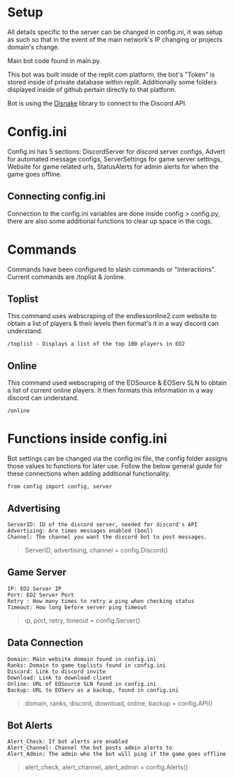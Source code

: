 # Setup #
All details specific to the server can be changed in config.ini, it was setup as such so that in the event of the main network's IP changing or projects domain's change. <br>

Main bot code found in main.py.<br>

This bot was built inside of the replit.com platform, the bot's "Token" is stored inside of private database within replit. Additionally some folders displayed inside of github pertain directly to that platform.<br>

Bot is using the [Disnake](https://docs.disnake.dev/en/stable/) library to connect to the Discord API.

# Config.ini #
Config.ini has 5 sections: DiscordServer for discord server configs, Advert for automated message configs, ServerSettings for game server settings, Website for game related urls, StatusAlerts for admin alerts for when the game goes offline.

## Connecting config.ini ##
Connection to the config.ini variables are done inside config > config.py, there are also some additional functions to clear up space in the cogs.

# Commands #
Commands have been configured to slash commands or "Interactions". Current commands are /toplist & /online.

## Toplist ##
This command uses webscraping of the endlessonline2.com website to obtain a list of players & their levels then format's it in a way discord can understand.
```
/toplist - Displays a list of the top 100 players in EO2
```

## Online ##
This command used webscraping of the EOSource & EOServ SLN to obtain a list of current online players. It then formats this information in a way discord can understand.
```
/online
```


# Functions inside config.ini #
Bot settings can be changed via the config.ini file, the config folder assigns those values to functions for later use. Follow the below general guide for these connections when adding additional functionality.

```
from config import config, server
```

## Advertising ##
```
ServerID: ID of the discord server, needed for discord's API
Advertising: Are times messages enabled (bool)
Channel: The channel you want the discord bot to post messages.
```
> ServerID, advertising, channel = config.Discord()

## Game Server ##
```
IP: EO2 Server IP
Port: EO2 Server Port
Retry : How many times to retry a ping when checking status
Timeout: How long before server ping timeout
```
> ip, port, retry, timeout = config.Server()

## Data Connection ##
```
Domain: Main website domain found in config.ini
Ranks: Domain to game toplists found in config.ini
Discord: Link to discord invite
Download: Link to download client
Online: URL of EOSource SLN found in config.ini
Backup: URL to EOServ as a backup, found in config.ini
```
> domain, ranks, discord, download, online, backup = config.API()

## Bot Alerts ##
```
Alert_Check: If bot alerts are enabled
Alert_Channel: Channel the bot posts admin alerts to
Alert_Admin: The admin who the bot will ping if the game goes offline
```
> alert_check, alert_channel, alert_admin = config.Alerts()
